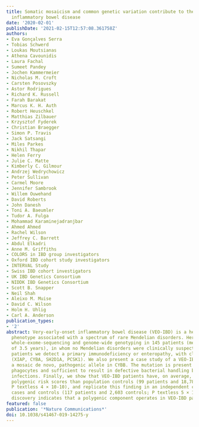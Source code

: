 ```yaml
---
title: Somatic mosaicism and common genetic variation contribute to the risk of very-early-onset
  inflammatory bowel disease
date: '2020-02-01'
publishDate: '2021-02-15T12:57:08.361758Z'
authors:
- Eva Gonçalves Serra
- Tobias Schwerd
- Loukas Moutsianas
- Athena Cavounidis
- Laura Fachal
- Sumeet Pandey
- Jochen Kammermeier
- Nicholas M. Croft
- Carsten Posovszky
- Astor Rodrigues
- Richard K. Russell
- Farah Barakat
- Marcus K. H. Auth
- Robert Heuschkel
- Matthias Zilbauer
- Krzysztof Fyderek
- Christian Braegger
- Simon P. Travis
- Jack Satsangi
- Miles Parkes
- Nikhil Thapar
- Helen Ferry
- Julie C. Matte
- Kimberly C. Gilmour
- Andrzej Wedrychowicz
- Peter Sullivan
- Carmel Moore
- Jennifer Sambrook
- Willem Ouwehand
- David Roberts
- John Danesh
- Toni A. Baeumler
- Tudor A. Fulga
- Mohammad Karaminejadranjbar
- Ahmed Ahmed
- Rachel Wilson
- Jeffrey C. Barrett
- Abdul Elkadri
- Anne M. Griffiths
- COLORS in IBD group investigators
- Oxford IBD cohort study investigators
- INTERVAL Study
- Swiss IBD cohort investigators
- UK IBD Genetics Consortium
- NIDDK IBD Genetics Consortium
- Scott B. Snapper
- Neil Shah
- Aleixo M. Muise
- David C. Wilson
- Holm H. Uhlig
- Carl A. Anderson
publication_types:
- '2'
abstract: Very-early-onset inflammatory bowel disease (VEO-IBD) is a heterogeneous
  phenotype associated with a spectrum of rare Mendelian disorders. Here, we perform
  whole-exome-sequencing and genome-wide genotyping in 145 patients (median age-at-diagnosis
  of 3.5 years), in whom no Mendelian disorders were clinically suspected. In five
  patients we detect a primary immunodeficiency or enteropathy, with clinical consequences
  (XIAP, CYBA, SH2D1A, PCSK1). We also present a case study of a VEO-IBD patient with
  a mosaic de novo, pathogenic allele in CYBB. The mutation is present in ~70% of
  phagocytes and sufficient to result in defective bacterial handling but not life-threatening
  infections. Finally, we show that VEO-IBD patients have, on average, higher IBD
  polygenic risk scores than population controls (99 patients and 18,780 controls;
  P textless 4 × 10-10), and replicate this finding in an independent cohort of VEO-IBD
  cases and controls (117 patients and 2,603 controls; P textless 5 × 10-10). This
  discovery indicates that a polygenic component operates in VEO-IBD pathogenesis.
featured: false
publication: '*Nature Communications*'
doi: 10.1038/s41467-019-14275-y
---
```


